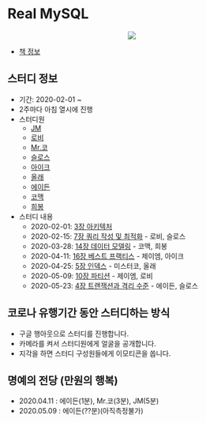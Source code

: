 # Real MySQL

<center>
    <img src="https://user-images.githubusercontent.com/34755287/73429951-31498c80-4380-11ea-8175-f2f8bc0c7ddb.png">
</center>

- [책 정보](http://www.kyobobook.co.kr/product/detailViewKor.laf?ejkGb=KOR&mallGb=KOR&barcode=9788992939003&orderClick=LAG&Kc=)

## 스터디 정보
- 기간: 2020-02-01 ~
- 2주마다 아침 열시에 진행
- 스터디원
    - [JM](https://github.com/kimjungmin-developer)
    - [로비](https://github.com/kangmin46)
    - [Mr.코](https://github.com/eunsukko)
    - [슬로스](https://github.com/soojinroh)
    - [아이크](https://github.com/ike5923)
    - [올래](https://github.com/jinwookh)
    - [에이든](https://github.com/hyperpace)
    - [코맥](https://github.com/CODEMCD)
    - [희봉](https://github.com/heebong)
- 스터디 내용
    - 2020-02-01: [3장 아키텍처](https://github.com/Over-10-Study/real-mysql/tree/master/Chapter03-%EC%95%84%ED%82%A4%ED%85%8D%EC%B2%98)
    - 2020-02-15: [7장 쿼리 작성 및 최적화]() - 로비, 슬로스
    - 2020-03-28: [14장 데이터 모델링]() - 코맥, 희봉
    - 2020-04-11: [16장 베스트 프랙티스]() - 제이엠, 아이크
    - 2020-04-25: [5장 인덱스]() - 미스터코, 올래
    - 2020-05-09: [10장 파티션]() - 제이엠, 로비
    - 2020-05-23: [4장 트랜잭션과 격리 수준]() - 에이든, 슬로스
    
## 코로나 유행기간 동안 스터디하는 방식
- 구글 행아웃으로 스터디를 진행합니다.
- 카메라를 켜서 스터디원에게 얼굴을 공개합니다.
- 지각을 하면 스터디 구성원들에게 이모티콘을 쏩니다.

## 명예의 전당 (만원의 행복)
- 2020.04.11 : 에이든(1분), Mr.코(3분), JM(5분)
- 2020.05.09 : 에이든(??분)(아직측정불가)
